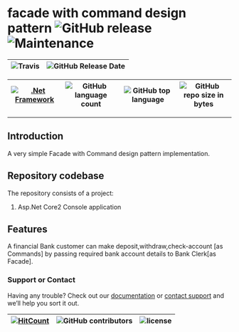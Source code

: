 # facade with command design pattern ![GitHub release](https://img.shields.io/github/release/ajeetx/facade_and_command_design-pattern.svg?style=for-the-badge) ![Maintenance](https://img.shields.io/maintenance/yes/2018.svg?style=for-the-badge)

![Travis](https://img.shields.io/travis/AJEETX/facade_and_command_design-pattern.svg) |![GitHub Release Date](https://img.shields.io/github/release-date/ajeetx/facade_and_command_design-pattern.svg)|
| --- | --- |

[![.Net Framework](https://img.shields.io/badge/DotNet-2.0-blue.svg?style=plastic)](https://www.microsoft.com/en-au/download/details.aspx?id=1639) | ![GitHub language count](https://img.shields.io/github/languages/count/ajeetx/facade_and_command_design-pattern.svg) | ![GitHub top language](https://img.shields.io/github/languages/top/ajeetx/facade_and_command_design-pattern.svg) |![GitHub repo size in bytes](https://img.shields.io/github/repo-size/ajeetx/facade_and_command_design-pattern.svg) 
| ---          | ---        | ---      | ---        | 

---------------------------------------
## Introduction

A very simple Facade with Command design pattern implementation.   

## Repository codebase
 
The repository consists of a project:
1) Asp.Net Core2 Console application

## Features

A financial Bank customer can make deposit,withdraw,check-account [as Commands] by passing required bank account details to Bank Clerk[as Facade].



### Support or Contact

Having any trouble? Check out our [documentation](https://github.com/AJEETX/facade_and_command_design-pattern/blob/master/README.md) or [contact support](mailto:ajeetkumar@email.com) and we’ll help you sort it out.


[![HitCount](http://hits.dwyl.io/ajeetx/facade_and_command_design-pattern/projects/1.svg)](http://hits.dwyl.io/ajeetx/facade_and_command_design-pattern/projects/1) | ![GitHub contributors](https://img.shields.io/github/contributors/ajeetx/facade_and_command_design-pattern.svg?style=plastic)|![license](https://img.shields.io/github/license/ajeetx/facade_and_command_design-pattern.svg?style=plastic)|
 | --- | --- | ---|
